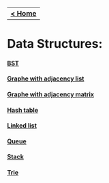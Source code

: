 <table style="width:100%">
  <tr>
    <th><a href="/just-learn-this"> < Home </a></th>
    <!--<th align="right"><a href="/just-learn-this/data_structures/data_structure_menu.html"> Data Structures > </a></th>-->
  </tr>
</table>



# Data Structures:
#### [BST](bst_printer.md)
#### [Graphe with adjacency list](graph_adj_list_printer.md)
#### [Graphe with adjacency matrix](graph_adj_matrix_printer.md)
#### [Hash table](hash_table_printer.md)
#### [Linked list](linked_list_printer.md)
#### [Queue](queue_printer.md)
#### [Stack](stack_printer.md)
#### [Trie](trie_printer.md)
